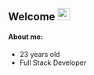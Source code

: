 <h2>Welcome <img height="25px" src="https://cdn.betterttv.net/emote/5e17a96ab9741121048068e1/3x"></h2>

#### About me:

- 23 years old 
- Full Stack Developer
